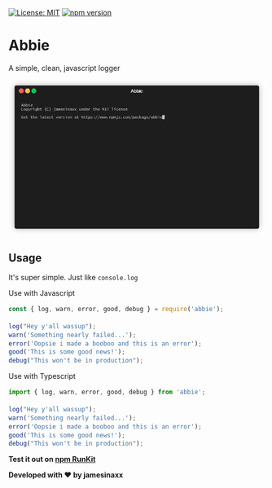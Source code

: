 [![License: MIT](https://img.shields.io/badge/License-MIT-yellow.svg?style=flat-square)](https://opensource.org/licenses/MIT)
[![npm version](https://img.shields.io/npm/v/abbie?color=pink&style=flat-square)](http://npmjs.com/abbie)

<!-- [![Build Status](https://jamesinaxx.me/buildStatus/icon?job=AbbiePipeline%2Fpublic&style=flat-square)](https://jamesinaxx.me/job/AbbiePipeline/job/public/) -->

# Abbie

A simple, clean, javascript logger

![Usage](https://raw.githubusercontent.com/jamesinaxx/Abbie/public/assets/gifs/rendered.gif)

## Usage

It's super simple. Just like `console.log`

Use with Javascript

```javascript
const { log, warn, error, good, debug } = require('abbie');

log("Hey y'all wassup");
warn('Something nearly failed...');
error('Oopsie i made a booboo and this is an error');
good('This is some good news!');
debug("This won't be in production");
```

Use with Typescript

```typescript
import { log, warn, error, good, debug } from 'abbie';

log("Hey y'all wassup");
warn('Something nearly failed...');
error('Oopsie i made a booboo and this is an error');
good('This is some good news!');
debug("This won't be in production");
```

**Test it out on [npm RunKit](https://npm.runkit.com/abbie)**

**Developed with ❤️ by jamesinaxx**
